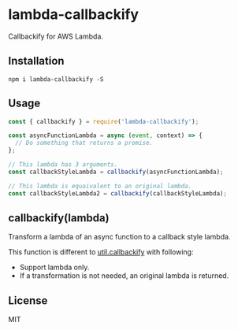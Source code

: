 # lambda-callbackify

Callbackify for AWS Lambda.

## Installation

```
npm i lambda-callbackify -S
```

## Usage

``` javascript
const { callbackify } = require('lambda-callbackify');

const asyncFunctionLambda = async (event, context) => {
  // Do something that returns a promise.
};

// This lambda has 3 arguments.
const callbackStyleLambda = callbackify(asyncFunctionLambda);

// This lambda is equaivalent to an original lambda.
const callbackStyleLambda2 = callbackify(callbackStyleLambda);
```

## callbackify(lambda)

Transform a lambda of an async function to a callback style lambda.

This function is different to [util.callbackify](https://nodejs.org/api/util.html#util_util_callbackify_original) with following:

- Support lambda only.
- If a transformation is not needed, an original lambda is returned.

## License

MIT
